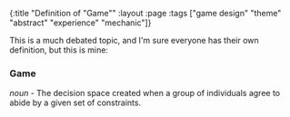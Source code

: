 {:title "Definition of \"Game\""
 :layout :page
 :tags ["game design" "theme" "abstract" "experience" "mechanic"]}

[prismofeverything]: http://boardgamegeek.com/collection/user/prismofeverything

This is a much debated topic, and I'm sure everyone has their own definition, but this is mine:

### Game

_noun_ - The decision space created when a group of individuals agree to abide by a given set of constraints.
